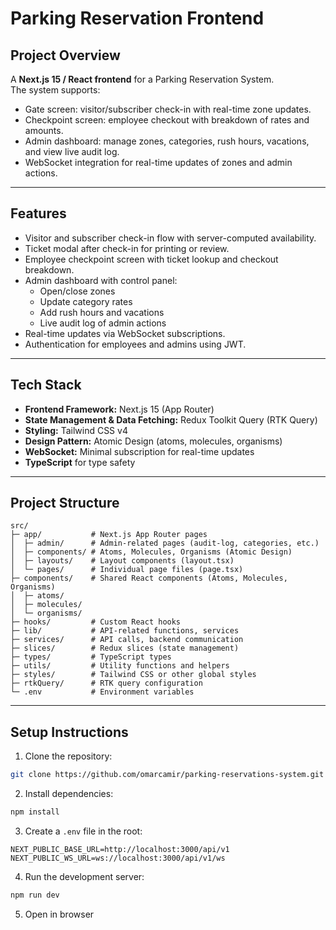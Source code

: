 # Parking Reservation Frontend

## Project Overview
A **Next.js 15 / React frontend** for a Parking Reservation System.  
The system supports:

- Gate screen: visitor/subscriber check-in with real-time zone updates.
- Checkpoint screen: employee checkout with breakdown of rates and amounts.
- Admin dashboard: manage zones, categories, rush hours, vacations, and view live audit log.
- WebSocket integration for real-time updates of zones and admin actions.

---

## Features
- Visitor and subscriber check-in flow with server-computed availability.
- Ticket modal after check-in for printing or review.
- Employee checkpoint screen with ticket lookup and checkout breakdown.
- Admin dashboard with control panel:
  - Open/close zones
  - Update category rates
  - Add rush hours and vacations
  - Live audit log of admin actions
- Real-time updates via WebSocket subscriptions.
- Authentication for employees and admins using JWT.

---

## Tech Stack
- **Frontend Framework:** Next.js 15 (App Router)
- **State Management & Data Fetching:** Redux Toolkit Query (RTK Query)
- **Styling:** Tailwind CSS v4
- **Design Pattern:** Atomic Design (atoms, molecules, organisms)
- **WebSocket:** Minimal subscription for real-time updates
- **TypeScript** for type safety

---

## Project Structure
```
src/
├─ app/           # Next.js App Router pages
│  ├─ admin/      # Admin-related pages (audit-log, categories, etc.)
│  ├─ components/ # Atoms, Molecules, Organisms (Atomic Design)
│  ├─ layouts/    # Layout components (layout.tsx)
│  └─ pages/      # Individual page files (page.tsx)
├─ components/    # Shared React components (Atoms, Molecules, Organisms)
│  ├─ atoms/
│  ├─ molecules/
│  └─ organisms/
├─ hooks/         # Custom React hooks
├─ lib/           # API-related functions, services
├─ services/      # API calls, backend communication
├─ slices/        # Redux slices (state management)
├─ types/         # TypeScript types
├─ utils/         # Utility functions and helpers
├─ styles/        # Tailwind CSS or other global styles
├─ rtkQuery/      # RTK query configuration
└─ .env           # Environment variables
```

---

## Setup Instructions

1. Clone the repository:

```bash
git clone https://github.com/omarcamir/parking-reservations-system.git
```

2. Install dependencies:

```bash
npm install
```

3. Create a `.env` file in the root:

```
NEXT_PUBLIC_BASE_URL=http://localhost:3000/api/v1
NEXT_PUBLIC_WS_URL=ws://localhost:3000/api/v1/ws
```

4. Run the development server:

```bash
npm run dev

```

5. Open in browser

